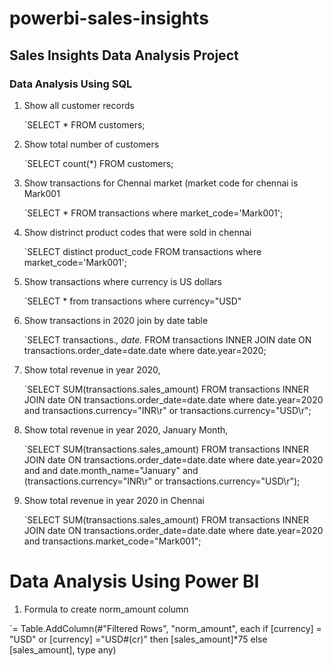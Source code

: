 # powerbi-sales-insights
## Sales Insights Data Analysis Project
### Data Analysis Using SQL

1. Show all customer records

    `SELECT * FROM customers;

1. Show total number of customers

    `SELECT count(*) FROM customers;

1. Show transactions for Chennai market (market code for chennai is Mark001

    `SELECT * FROM transactions where market_code='Mark001';

1. Show distrinct product codes that were sold in chennai

    `SELECT distinct product_code FROM transactions where market_code='Mark001';

1. Show transactions where currency is US dollars

    `SELECT * from transactions where currency="USD"

1. Show transactions in 2020 join by date table

    `SELECT transactions.*, date.* FROM transactions INNER JOIN date ON transactions.order_date=date.date where date.year=2020;

1. Show total revenue in year 2020,

    `SELECT SUM(transactions.sales_amount) FROM transactions INNER JOIN date ON transactions.order_date=date.date where date.year=2020 and transactions.currency="INR\r" or transactions.currency="USD\r";
	
1. Show total revenue in year 2020, January Month,

    `SELECT SUM(transactions.sales_amount) FROM transactions INNER JOIN date ON transactions.order_date=date.date where date.year=2020 and and date.month_name="January" and (transactions.currency="INR\r" or transactions.currency="USD\r");

1. Show total revenue in year 2020 in Chennai

    `SELECT SUM(transactions.sales_amount) FROM transactions INNER JOIN date ON transactions.order_date=date.date where date.year=2020
and transactions.market_code="Mark001";




Data Analysis Using Power BI
============================

1. Formula to create norm_amount column

`= Table.AddColumn(#"Filtered Rows", "norm_amount", each if [currency] = "USD" or [currency] ="USD#(cr)" then [sales_amount]*75 else [sales_amount], type any)
